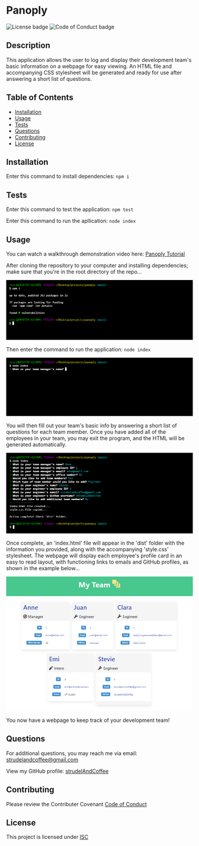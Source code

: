 # Panoply

![License badge](https://img.shields.io/badge/License-ISC-green)
![Code of Conduct badge](https://img.shields.io/badge/Contributor%20Covenant-2.1-4baaaa.svg)

## Description

This application allows the user to log and display their development team's basic information on a webpage for easy viewing. An HTML file and accompanying CSS stylesheet will be generated and ready for use after answering a short list of questions.

## Table of Contents

* [Installation](#installation)
* [Usage](#usage)
* [Tests](#tests)
* [Questions](#questions)
* [Contributing](#contributing)
* [License](#license)

## Installation

Enter this command to install dependencies: `npm i`

## Tests

Enter this command to test the application: `npm test`

Enter this command to run the apllication: `node index`

## Usage

You can watch a walkthrough demonstration video here: [Panoply Tutorial](https://drive.google.com/file/d/1fDaWpmIblp85tBhIc_GjFasayK5Msrqt/view?usp=sharing)

After cloning the repository to your computer and installing dependencies; make sure that you're in the root directory of the repo...

![Installing dependencies in Git Bash](https://github.com/strudelAndCoffee/panoply/blob/main/assets/images/demo-screencap-1.png)

Then enter the command to run the application: `node index`

![Running initial command in Git Bash](https://github.com/strudelAndCoffee/panoply/blob/main/assets/images/demo-screencap-2.png)

You will then fill out your team's basic info by answering a short list of questions for each team member. Once you have added all of the employees in your team, you may exit the program, and the HTML will be generated automatically.

![Filling out an employee's info in Git Bash](https://github.com/strudelAndCoffee/panoply/blob/main/assets/images/demo-screencap-3.png)

Once complete, an 'index.html' file will appear in the 'dist' folder with the information you provided, along with the accompanying 'style.css' stylesheet. The webpage will display each employee's profile card in an easy to read layout, with functioning links to emails and GitHub profiles, as shown in the example below...

![The generated webpage with cards displaying your team](https://github.com/strudelAndCoffee/panoply/blob/main/assets/images/demo-screencap-4.png)

You now have a webpage to keep track of your development team!

## Questions

For additional questions, you may reach me via email: strudelandcoffee@gmail.com 

View my GitHub profile: [strudelAndCoffee](https://github.com/strudelAndCoffee)

## Contributing

Please review the Contributer Covenant [Code of Conduct](https://www.contributor-covenant.org/version/2/1/code_of_conduct/code_of_conduct.txt)

## License

This project is licensed under [ISC](https://choosealicense.com/licenses/isc)
